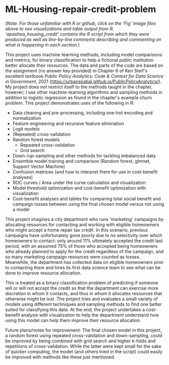 # ML-Housing-repair-credit-problem
(*Note: For those unfamiliar with R or github, click on the 'Fig' image files above to see visualizations and table output from R. 'apashea_housing_credit' contains the R script from which they were produced as well as line-by-line comments describing and commenting on what is happening in each section.*)

This project uses machine-learning methods, including model comparisons and metrics, for binary classification to help a fictional public institution better allocate their resources. The data and parts of the code are based on the assignment (no answer key provided) in Chapter 6 of Ken Steif's excellent textbook *Public Policy Analytics: Code & Context for Data Science in Government*, 2021 (https://urbanspatial.github.io/PublicPolicyAnalytics/). My project does not restrict itself to the methods taught in the chapter, however; I use other machine-learning algorithms and sampling methods in addition to logistic regression as found in the chapter's example churn problem. This project demonstrates uses of the following in R:
- Data cleaning and pre-processing, including one-hot encoding and normalization
- Feature engineering and recursive feature elimination
- Logit models
- (Repeated) cross-validation
- Random forest models
    - Repeated cross-validation
    - Grid search
- Down-/up-sampling and other methods for tackling imbalanced data
- Ensemble model training and comparison (Random forest, glmnet, Support Vector Machine)
- Confusion matrices (and how to interpret them for use in cost-benefit analyses)
- ROC curves / Area under the curve calculation and visualization
- Model threshold optimization and cost-benefit optimization with visualization
- Cost-benefit analyses and tables for comparing total social benefit and campaign losses between using the final chosen model versus not using a model


This project imagines a city department who runs 'marketing' campaigns by allocating resources for contacting and working with eligible homeowners who might accept a home repair tax credit. In this scenario, previous campaigns have unfortunately gone poorly due to no selectivity over which homeowners to contact: only around 11% ultimately accepted the credit last period, with an assumed 75% of those who accepted being homeowners who already planned to apply for the credit regardless of the campaign, and so many marketing campaign resources were counted as losses. Meanwhile, the department has collected data on eligible homeowners prior to contacting them and hires its first data science team to see what can be done to improve resource allocation.

This is treated as a binary classification problem of predicting if someone will or will not accept the credit so that the department can exercise more discretion in whom it contacts, and thus in whom it allocates resources that otherwise might be lost. The project tries and evaluates a small variety of models using different techniques and sampling methods to find one better suited for classifying this data. At the end, the project undertakes a cost-benefit analysis with visualization to help the department understand how using this model can help them improve their resource allocation.

Future plans/notes for improvement: 
The final chosen model in this project, a random forest using repeated cross-validation and down-sampling, could be improved by being combined with grid search and higher k-folds and repetitions of cross-validation. While the latter were kept small for the sake of quicker computing, the model (and others tried in the script) could easily be improved with methods like these just mentioned.
